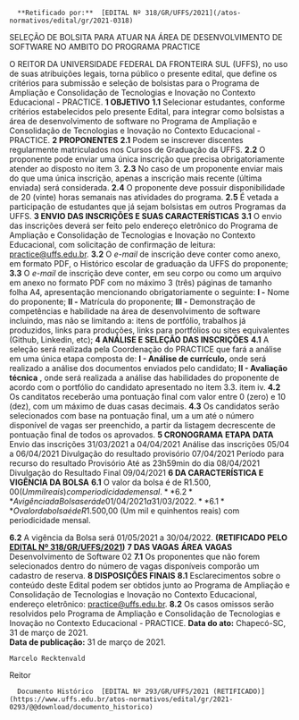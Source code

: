       **Retificado por:**  [EDITAL Nº 318/GR/UFFS/2021](/atos-normativos/edital/gr/2021-0318) 

   SELEÇÃO DE BOLSITA PARA ATUAR NA ÁREA DE DESENVOLVIMENTO DE SOFTWARE NO AMBITO DO PROGRAMA PRACTICE  

 O REITOR DA UNIVERSIDADE FEDERAL DA FRONTEIRA SUL (UFFS), no uso de suas atribuições legais, torna público o presente edital, que define os critérios para submissão e seleção de bolsistas para o Programa de Ampliação e Consolidação de Tecnologias e Inovação no Contexto Educacional - PRACTICE.  **1 OBJETIVO** **1.1**  Selecionar estudantes, conforme critérios estabelecidos pelo presente Edital, para integrar como bolsistas a área de desenvolvimento de software no Programa de Ampliação e Consolidação de Tecnologias e Inovação no Contexto Educacional - PRACTICE.  **2 PROPONENTES** **2.1**  Podem se inscrever discentes regularmente matriculados nos Cursos de Graduação da UFFS. **2.2**  O proponente pode enviar uma única inscrição que precisa obrigatoriamente atender ao disposto no item 3. **2.3**  No caso de um proponente enviar mais do que uma única inscrição, apenas a inscrição mais recente (última enviada) será considerada. **2.4**  O proponente deve possuir disponibilidade de 20 (vinte) horas semanais nas atividades do programa. **2.5**  É vetada a participação de estudantes que já sejam bolsistas em outros Programas da UFFS.  **3 ENVIO DAS INSCRIÇÕES E SUAS CARACTERÍSTICAS** **3.1**  O envio das inscrições deverá ser feito pelo endereço eletrônico do Programa de Ampliação e Consolidação de Tecnologias e Inovação no Contexto Educacional, com solicitação de confirmação de leitura: practice@uffs.edu.br. **3.2**  O *e-mail*  de inscrição deve conter como anexo, em formato PDF, o Histórico escolar de graduação da UFFS do proponente; **3.3**  O *e-mail*  de inscrição deve conter, em seu corpo ou como um arquivo em anexo no formato PDF com no máximo 3 (três) páginas de tamanho folha A4, apresentação mencionando obrigatoriamente o seguinte: **I -**  Nome do proponente; **II -**  Matrícula do proponente; **III -**  Demonstração de competências e habilidade na área de desenvolvimento de software incluindo, mas não se limitando a: itens de portfólio, trabalhos já produzidos, links para produções, links para portfólios ou sites equivalentes (Github, Linkedin, etc);  **4 ANÁLISE E SELEÇÃO DAS INSCRIÇÕES** **4.1**  A seleção será realizada pela Coordenação do PRACTICE que fará a análise em uma única etapa composta de: **I - Análise de currículo,**  onde será realizado a análise dos documentos enviados pelo candidato; **II - Avaliação técnica** , onde será realizada a análise das habilidades do proponente de acordo com o portfólio do candidato apresentado no item 3.3. item iv. **4.2**  Os canditatos receberão uma pontuação final com valor entre 0 (zero) e 10 (dez), com um máximo de duas casas decimais. **4.3** Os candidatos serão selecionados com base na pontuação final, um a um até o número disponível de vagas ser preenchido, a partir da listagem decrescente de pontuação final de todos os aprovados.  **5 CRONOGRAMA**     **ETAPA**   **DATA**     Envio das inscrições   31/03/2021 a 04/04/2021     Análise das inscrições   05/04 a 06/04/2021     Divulgação do resultado provisório   07/04/2021     Período para recurso do resultado Provisório   Até as 23h59min do dia 08/04/2021     Divulgação do Resultado Final   09/04/2021      **6 DA CARACTERÍSTICA E VIGÊNCIA DA BOLSA** **6.1**  O valor da bolsa é de R$1.500,00 (Um mil reais) com periodicidade mensal. **6.2**  A vigência da Bolsa será de 01/04/2021 a 31/03/2022.  **6.1** O valor da bolsa é de R$1.500,00 (Um mil e quinhentos reais) com periodicidade mensal.

 **6.2** A vigência da Bolsa será 01/05/2021 a 30/04/2022. **(RETIFICADO PELO [EDITAL Nº 318/GR/UFFS/2021](https://www.uffs.edu.br/atos-normativos/edital/gr/2021-0318))**  **7 DAS VAGAS**     **ÁREA**   **VAGAS**     Desenvolvimento de Software   02     **7.1**  Os proponentes que não forem selecionados dentro do número de vagas disponíveis comporão um cadastro de reserva. **8 DISPOSIÇÕES FINAIS** **8.1**  Esclarecimentos sobre o conteúdo deste Edital podem ser obtidos junto ao Programa de Ampliação e Consolidação de Tecnologias e Inovação no Contexto Educacional, endereço eletrônico: practice@uffs.edu.br. **8.2**  Os casos omissos serão resolvidos pelo Programa de Ampliação e Consolidação de Tecnologias e Inovação no Contexto Educacional - PRACTICE.        **Data do ato:** Chapecó-SC, 31 de março de 2021.   
 **Data de publicação:**  31 de março de 2021. 

    Marcelo Recktenvald   
 Reitor 

      Documento Histórico  [EDITAL Nº 293/GR/UFFS/2021 (RETIFICADO)](https://www.uffs.edu.br/atos-normativos/edital/gr/2021-0293/@@download/documento_historico)     
      